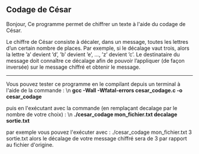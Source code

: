 Codage de César
--------------------------------------

Bonjour, 
Ce programme permet de chiffrer un texte à l'aide du codage de César.

Le chiffre de César consiste à décaler, dans un message, toutes les lettres d’un certain nombre de
places. Par exemple, si le décalage vaut trois, alors la lettre ’a’ devient ’d’, ’b’ devient ’e’, ..., ’z’ devient
’c’. Le destinataire du message doit connaître ce décalage afin de pouvoir l’appliquer (de façon inversée)
sur le message chiffré et obtenir le message.
_________________________________________________________________________________________
Vous pouvez tester ce programme en le compilant depuis un terminal à l'aide de la commande : \n
**gcc -Wall -Wfatal-errors cesar_codage.c -o cesar_codage**

puis en l'exécutant avec la commande (en remplaçant decalage par le nombre de votre choix) : \n
**./cesar_codage mon_fichier.txt decalage sortie.txt**

par exemple vous pouvez l'exécuter avec : ./cesar_codage mon_fichier.txt 3 sortie.txt
alors le décalage de votre message chiffré sera de 3 par rapport au fichier d'origine.
